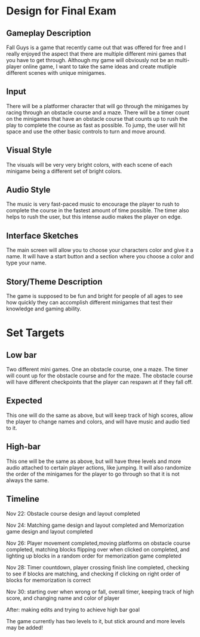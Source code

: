 # Design for Final Exam
## Gameplay Description
Fall Guys is a game that recently came out that was offered for free and I really enjoyed the aspect that there are multiple different mini games that you have to get through. Although my game will obviously not be an multi-player online game, I want to take the same ideas and create mutliple different scenes with unique minigames.
## Input
There will be a platformer character that will go through the minigames by racing through an obstacle course and a maze. There will be a timer count on the minigames that have an obstacle course that counts up to rush the play to complete the course as fast as possible. To jump, the user will hit space and use the other basic controls to turn and move around. 
## Visual Style
The visuals will be very very bright colors, with each scene of each minigame being a different set of bright colors.
## Audio Style
The music is very fast-paced music to encourage the player to rush to complete the course in the fastest amount of time possible. The timer also helps to rush the user, but this intense audio makes the player on edge.
## Interface Sketches
The main screen will allow you to choose your characters color and give it a name. It will have a start button and a section where you choose a color and type your name.
## Story/Theme Description
The game is supposed to be fun and bright for people of all ages to see how quickly they can accomplish different minigames that test their knowledge and gaming ability.

# Set Targets
## Low bar
Two different mini games. One an obstacle course, one a maze. The timer will count up for the obstacle course and for the maze. The obstacle course will have different checkpoints that the player can respawn at if they fall off.
## Expected
This one will do the same as above, but will keep track of high scores, allow the player to change names and colors, and will have music and audio tied to it.
## High-bar
This one will be the same as above, but will have three levels and more audio attached to certain player actions, like jumping. It will also randomize the order of the minigames for the player to go through so that it is not always the same.
## Timeline
Nov 22: Obstacle course design and layout completed

Nov 24: Matching game design and layout completed and Memorization game design and layout completed

Nov 26: Player movement completed,moving platforms on obstacle course completed, matching blocks flipping over when clicked on completed, and lighting up blocks in a random order for memorization game completed

Nov 28: Timer countdown, player crossing finish line completed, checking to see if blocks are matching, and checking if clicking on right order of blocks for memorization is correct

Nov 30: starting over when wrong or fall, overall timer, keeping track of high score, and changing name and color of player

After: making edits and trying to achieve high bar goal

The game currently has two levels to it, but stick around and more levels may be added! 